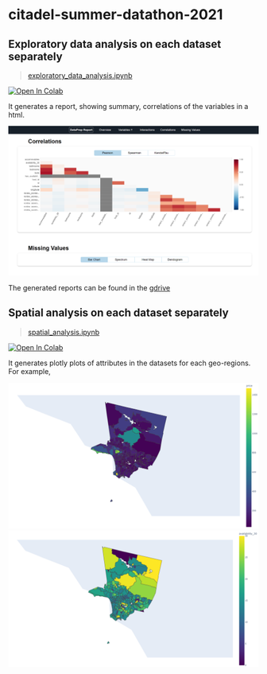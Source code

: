 # citadel-summer-datathon-2021
## Exploratory data analysis on each dataset separately
> [exploratory_data_analysis.ipynb](https://github.com/cpwan/citadel-summer-datathon-2021/blob/eda/exploratory_data_analysis.ipynb)

[![Open In Colab](https://colab.research.google.com/assets/colab-badge.svg)](https://colab.research.google.com/drive/1YwCplfq3dOn8x2iYpfkU1oM6Ia5aLKM_?usp=sharing)

It generates a report, showing summary, correlations of the variables in a html.


<img src="https://github.com/cpwan/citadel-summer-datathon-2021/blob/eda/images/report_demo.png" width="800">

The generated reports can be found in the [gdrive](https://drive.google.com/file/d/14Kaa94pgImKf_vOrE66FBQ0QtJITomOF/view?usp=sharing)

## Spatial analysis on each dataset separately
> [spatial_analysis.ipynb](https://github.com/cpwan/citadel-summer-datathon-2021/blob/eda/spatial_analysis.ipynb)

[![Open In Colab](https://colab.research.google.com/assets/colab-badge.svg)](https://colab.research.google.com/drive/1WHvbdt7lmr5uyL7e-ueJ8brUhP7ggyN2?usp=sharing)

It generates plotly plots of attributes in the datasets for each geo-regions.
For example, 

<img src="https://github.com/cpwan/citadel-summer-datathon-2021/blob/eda/images/price.png" width="800">
<img src="https://github.com/cpwan/citadel-summer-datathon-2021/blob/eda/images/avaliability_30.png" width="800">

